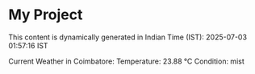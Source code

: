 # My Project

This content is dynamically generated in Indian Time (IST): 2025-07-03 01:57:16 IST


Current Weather in Coimbatore:
Temperature: 23.88 °C
Condition: mist
